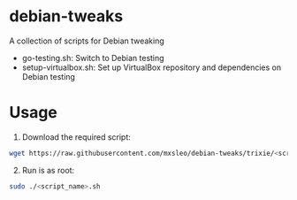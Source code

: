 # debian-tweaks
A collection of scripts for Debian tweaking

- go-testing.sh: Switch to Debian testing
- setup-virtualbox.sh: Set up VirtualBox repository and dependencies on Debian testing

# Usage
1. Download the required script:
```bash
wget https://raw.githubusercontent.com/mxsleo/debian-tweaks/trixie/<script_name>.sh
```
2. Run is as root:
```bash
sudo ./<script_name>.sh
```
